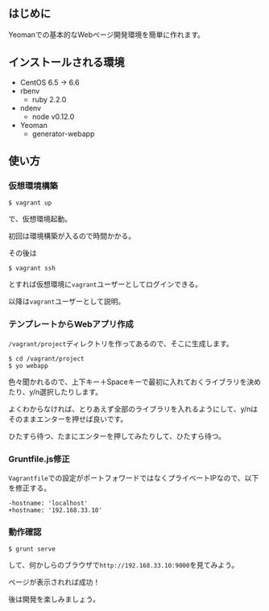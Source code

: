 ## はじめに

Yeomanでの基本的なWebページ開発環境を簡単に作れます。

## インストールされる環境

* CentOS 6.5 -> 6.6
* rbenv
  * ruby 2.2.0
* ndenv
  * node v0.12.0
* Yeoman
  * generator-webapp

## 使い方

### 仮想環境構築

```shell
$ vagrant up
```

で、仮想環境起動。

初回は環境構築が入るので時間かかる。

その後は

```shell
$ vagrant ssh
```

とすれば仮想環境に`vagrant`ユーザーとしてログインできる。

以降は`vagrant`ユーザーとして説明。

### テンプレートからWebアプリ作成

`/vagrant/project`ディレクトリを作ってあるので、そこに生成します。

```shell
$ cd /vagrant/project
$ yo webapp
```

色々聞かれるので、上下キー＋Spaceキーで最初に入れておくライブラリを決めたり、y/n選択したりします。

よくわからなければ、とりあえず全部のライブラリを入れるようにして、y/nはそのままエンターを押せば良いです。

ひたすら待つ、たまにエンターを押してみたりして、ひたすら待つ。

### Gruntfile.js修正

`Vagrantfile`での設定がポートフォワードではなくプライベートIPなので、以下を修正する。

```js:line78
-hostname: 'localhost'
+hostname: '192.168.33.10'
```

### 動作確認

```shell
$ grunt serve
```

して、何かしらのブラウザで`http://192.168.33.10:9000`を見てみよう。

ページが表示されれば成功！

後は開発を楽しみましょう。